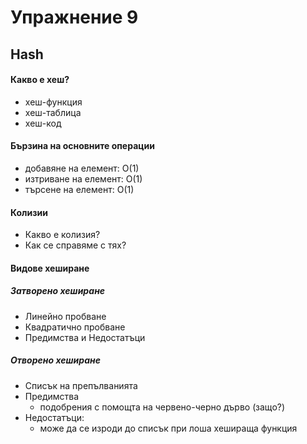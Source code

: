 # Упражнение 9
## Hash

#### Какво е хеш?

* хеш-функция
* хеш-таблица
* хеш-код

#### Бързина на основните операции

* добавяне на елемент: O(1)
* изтриване на елемент: O(1)
* търсене на елемент: O(1)

#### Колизии

* Какво е колизия?
* Как се справяме с тях?

#### Видове хеширане

 ##### Затворено хеширане
 
* Линейно пробване
* Квадратично пробване
* Предимства и Недостатъци

##### Отворено хеширане

* Списък на препълванията
* Предимства
	* подобрения с помощта на червено-черно дърво (защо?) 
* Недостатъци:
	* може да се изроди до списък при лоша хешираща функция  

